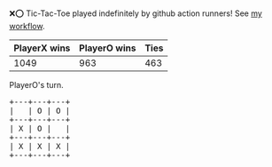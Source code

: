 :x::o: Tic-Tac-Toe played indefinitely by github action runners! See [my workflow](.github/workflows/play.yaml).

|PlayerX wins|PlayerO wins|Ties|
|-|-|-|
|1049|963|463|

PlayerO's turn.

<pre>
+---+---+---+
|   | O | O |
+---+---+---+
| X | O |   |
+---+---+---+
| X | X | X |
+---+---+---+
</pre>